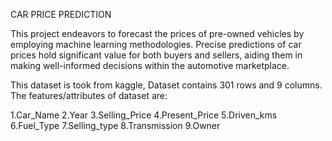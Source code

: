 CAR PRICE PREDICTION

This project endeavors to forecast the prices of pre-owned vehicles by employing machine learning methodologies. Precise predictions of car prices hold significant value for both buyers and sellers, aiding them in making well-informed decisions within the automotive marketplace.

This dataset is took from kaggle, Dataset contains 301 rows and 9 columns. The features/attributes of dataset are:

1.Car_Name
2.Year
3.Selling_Price
4.Present_Price
5.Driven_kms
6.Fuel_Type
7.Selling_type
8.Transmission
9.Owner
